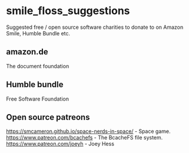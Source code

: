 # smile_floss_suggestions
Suggested free / open source software charities to donate to on Amazon Smile, Humble Bundle etc.

## amazon.de
The document foundation

## Humble bundle
Free Software Foundation

## Open source patreons
https://smcameron.github.io/space-nerds-in-space/ - Space game.
https://www.patreon.com/bcachefs - The BcacheFS file system.
https://www.patreon.com/joeyh - Joey Hess
